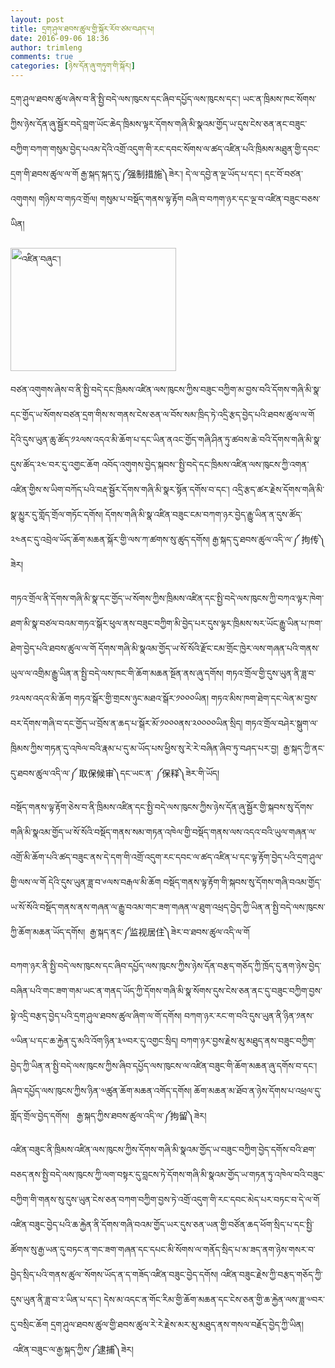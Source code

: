 ```yaml
---
layout: post
title: དྲག་ཤུལ་ཐབས་ཚུལ་གྱི་སྐོར་རོབ་ཙམ་བཤད་པ།
date: 2016-09-06 18:36
author: trimleng
comments: true
categories: [ཉེས་དོན་ཞུ་གཏུག་གི་སྐོར།]
---
```

<span style="font-weight: 400;">དྲག་ཤུལ་ཐབས་ཚུལ་ཞེས་བ་ནི་སྤྱི་བདེ་ལས་ཁུངས་དང་ཞིབ་དཔྱོད་ལས་ཁུངས་དང་། ཡང་ན་ཁྲིམས་ཁང་སོགས་ཀྱིས་ཉེས་དོན་ཞུ་སྦྱོར་བདེ་བླག་ཡོང་ཆེད་ཁྲིམས་ལྟར་དོགས་གཞི་མི་སྣའམ་གྱོད་ཡ་དུས་ངེས་ཅན་ནང་བཟུང་བཀྱིག་བཀག་གསུམ་བྱེད་པའམ་དེའི་འགྲོ་འདུག་གི་རང་དབང་སོགས་ལ་ཚད་འཛིན་པའི་ཁྲིམས་མཐུན་གྱི་དབང་དྲག་གི་ཐབས་ཚུལ་ལ་གོ རྒྱ་སྐད་སྐད་དུ་༼强制措施༽ཟེར་། དེ་ལ་དབྱེ་ན་ལྔ་ཡོད་པ་དང་། དང་བོ་བཙན་འགུགས། གཉིས་བ་གཏའ་གྲོལ། གསུམ་པ་བསྡོད་གནས་ལྟ་རྟོག བཞི་བ་བཀག་ཉར་དང་ལྔ་བ་འཛིན་བཟུང་བཅས་ཡིན།</span>

<img class="wp-image-391 alignleft" src="http://trimleng.cn/wp-content/uploads/2016/08/འཛིན་བཞུང་།.png" alt="འཛིན་བཞུང་།" width="265" height="197" />

<span style="font-weight: 400;">བཙན་འགུགས་ཞེས་བ་ནི་སྤྱི་བདེ་དང་ཁྲིམས་འཛིན་ལས་ཁུངས་ཀྱིས་བཟུང་བཀྱིག་མ་བྱས་བའི་དོགས་གཞི་མི་སྣ་དང་གྱོད་ཡ་སོགས་བཙན་དྲག་གིས་ས་གནས་ངེས་ཅན་ལ་བོས་སམ་ཁྲིད་ཏེ་འདྲི་རྩད་བྱེད་པའི་ཐབས་ཚུལ་ལ་གོ དེའི་དུས་ཡུན་ཆུ་ཚོད་༡༢ལས་འདའ་མི་ཆོག་པ་དང་ཡིན་ནའང་གྱོད་གཞི་ཤིན་ཏུ་ཚབས་ཆེ་བའི་དོགས་གཞི་མི་སྣ་དུས་ཚོད་༢༤་བར་དུ་འགྱང་ཆོག འབོད་འགུགས་བྱེད་སྐབས་་སྤྱི་བདེ་དང་ཁྲིམས་འཛིན་ལས་ཁུངས་ཀྱི་འགན་འཛིན་གྱིས་ས་ཡིག་བཀོད་པའི་བརྡ་སྦྱོར་དོགས་གཞི་མི་སྣར་སྟོན་དགོས་བ་དང་། འདྲི་རྩད་ཚར་རྗེས་དོགས་གཞི་མི་སྣ་མྱུར་དུ་གློད་གྲོལ་གཏོང་དགོས། དོགས་གཞི་མི་སྣ་འཛིན་བཟུང་ངམ་བཀག་ཉར་བྱེད་རྒྱུ་ཡིན་ན་དུས་ཚོད་༢༤ནང་དུ་འབྲེལ་ཡོད་ཆོག་མཆན་སྐོར་གྱི་ལས་ཀ་ཚགས་སུ་ཚུད་དགོས། རྒྱ་སྐད་དུ་ཐབས་ཚུལ་འདི་ལ་༼ 拘传༽ཟེར།</span>

<!--more-->

<span style="font-weight: 400;">གཏའ་གྲོལ་ནི་དོགས་གཞི་མི་སྣ་དང་གྱོད་ཡ་སོགས་ཀྱིས་ཁྲིམས་འཛིན་དང་སྤྱི་བདེ་ལས་ཁུངས་ཀྱི་བཀའ་ལྟར་ཁེག་ཐག་མི་སྣ་བཙལ་བའམ་གཏའ་སྒོར་ཕུལ་ནས་བཟུང་བཀྱིག་མི་བྱེད་པར་དུས་ལྟར་ཁྲིམས་སར་ཡོང་རྒྱུ་ཡིན་པ་ཁག་ཐེག་བྱེད་པའི་ཐབས་ཚུལ་ལ་གོ དོགས་གཞི་མི་སྣའམ་གྱོད་ཡ་སོ་སོའི་རྫོང་ངམ་གྲོང་ཁྱེར་ལས་གཞན་པའི་གནས་ཡུལ་ལ་འགྲིམ་རྒྱུ་ཡིན་ན་སྤྱི་བདེ་ལས་ཁང་གི་ཆོག་མཆན་སྔོན་ནས་ཞུ་དགོས། གཏའ་གྲོལ་གྱི་དུས་ཡུན་ནི་ཟླ་བ་༡༢ལས་འདའ་མི་ཆོག གཏའ་སྒོར་གྱི་གྲངས་ཉུང་མཐའ་སྒོར་༡༠༠༠ཡིན། གཏའ་མིས་ཁག་ཐེག་དང་ལེན་མ་བྱས་བར་དོགས་གཞི་བ་དང་གྱོད་ཡ་བྲོས་ན་ཆད་པ་སྒོར་མོ་༡༠༠༠ནས་༢༠༠༠༠ཡིན་སྲིད། གཏའ་གྲོལ་བཤེར་སྒུག་ལ་ཁྲིམས་ཀྱིས་གཏན་དུ་འཁེལ་བའི་རྣམ་པ་དུ་མ་ཡོད་པས་ཕྱིས་སུ་རེ་རེ་བཞིན་ཞིབ་ཏུ་བཤད་པར་བྱ།  རྒྱ་སྐད་ཀྱི་ནང་དུ་ཐབས་ཚུལ་འདི་ལ་༼ 取保候审༽དང་ཡང་ན་ ༼保释༽ཟེར་གི་ཡོད།</span>

<span style="font-weight: 400;">བསྡོད་གནས་ལྟ་རྟོག་ཅེས་བ་ནི་ཁྲིམས་འཛིན་དང་སྤྱི་བདེ་ལས་ཁུངས་ཀྱིས་ཉེས་དོན་ཞུ་སྦྱོར་གྱི་སྐབས་སུ་དོགས་གཞི་མི་སྣའམ་གྱོད་ཡ་སོ་སོའི་བསྡོད་གནས་སམ་གཏན་འཁེལ་གྱི་བསྡོད་གནས་ལས་འདའ་བའི་ཡུལ་གཞན་ལ་འགྲོ་མི་ཆོག་པའི་ཚད་བཟུང་ནས་དེ་དག་གི་འགྲོ་འདུག་རང་དབང་ལ་ཚད་འཛིན་པ་དང་ལྟ་རྟོག་བྱེད་པའི་དྲག་ཤུལ་གྱི་ལས་ལ་གོ དེའི་དུས་ཡུན་ཟླ་བ་༦ལས་བརྒལ་མི་ཆོག བསྡོད་གནས་ལྟ་རྟོག་གི་སྐབས་སུ་དོགས་གཞི་བའམ་གྱོད་ཡ་སོ་སོའི་བསྡོད་གནས་ནས་གཞན་ལ་རྒྱུ་བའམ་གང་ཟག་གཞན་ལ་ཐུག་འཕྲད་བྱེད་ཀྱི་ཡིན་ན་སྤྱི་བདེ་ལས་ཁུངས་ཀྱི་ཆོག་མཆན་ཡོད་དགོས།  རྒྱ་སྐད་ནང་༼监视居住༽ཟེར་བ་ཐབས་ཚུལ་འདི་ལ་གོ</span>

<span style="font-weight: 400;">བཀག་ཉར་ནི་སྤྱི་བདེ་ལས་ཁུངས་དང་ཞིབ་དཔྱོད་ལས་ཁུངས་ཀྱིས་ཉེས་དོན་བརྩད་གཅོད་ཀྱི་ཁྲོད་དུ་ནག་ཉེས་བྱེད་བཞིན་པའི་གང་ཟག་གམ་ཡང་ན་གནད་ཡོད་ཀྱི་དོགས་གཞི་མི་སྣ་སོགས་དུས་ངེས་ཅན་ནང་དུ་བཟུང་བཀྱིག་བྱས་སྟེ་འདྲི་བརྩད་བྱེད་པའི་དྲག་ཤུལ་ཐབས་ཚུལ་ཞིག་ལ་གོ་དགོས། བཀག་ཉར་རང་ག་བའི་དུས་ཡུན་ནི་ཉིན་༡ནས་༧ཡིན་པ་དང་ཆ་རྐྱེན་དུ་མའི་འོག་ཉིན་༣༧བར་དུ་འགྱང་སྲིད། བཀག་ཉར་བྱས་རྗེས་མུ་མཐུད་ནས་བཟུང་བཀྱིག་བྱེད་ཀྱི་ཡིན་ན་སྤྱི་བདེ་ལས་ཁུངས་ཀྱིས་ཞིབ་དཔྱོད་ལས་ཁུངས་ལ་འཛིན་བཟུང་གི་ཆོག་མཆན་ཞུ་དགོས་བ་དང་། ཞིབ་དཔྱོད་ལས་ཁུངས་ཀྱིས་ཉིན་༧ཚུན་ཆོག་མཆན་འགོད་དགོས། ཆོག་མཆན་མ་ཐོབ་ན་ཉེས་དོགས་པ་འཕྲལ་དུ་གློད་གྲོལ་བྱེད་དགོས།   རྒྱ་སྐད་ཀྱིས་ཐབས་ཚུལ་འདི་ལ་༼拘留༽ཟེར།</span>

<span style="font-weight: 400;">འཛིན་བཟུང་ནི་ཁྲིམས་འཛིན་ལས་ཁུངས་ཀྱིས་དོགས་གཞི་མི་སྣའམ་གྱོད་ཡ་བཟུང་བཀྱིག་བྱེད་དགོས་བའི་ཐག་བཅད་ནས་སྤྱི་བདེ་ལས་ཁུངས་ཀྱི་ལག་བསྟར་དུ་བླངས་ཏེ་དོགས་གཞི་མི་སྣའམ་གྱོད་ཡ་གཏན་ཏུ་འཁེལ་བའི་བཟུང་བཀྱིག་གི་གནས་སུ་དུས་ཡུན་ངེས་ཅན་བཀག་བཀྱིག་བྱས་ཏེ་འགྲོ་འདུག་གི་རང་དབང་མེད་པར་བཏང་བ་དེ་ལ་གོ འཛིན་བཟུང་བྱེད་པའི་ཆ་རྐྱེན་ནི་དོགས་གཞི་བའམ་གྱོད་ཡར་དུས་ཅན་ཡན་གྱི་བཙོན་ཆད་ཕོག་སྲིད་པ་དང་སྤྱི་ཚོགས་སུ་རྒྱ་ཡན་དུ་བཏང་ན་གང་ཟག་གཞན་དང་དཔང་མི་སོགས་ལ་གནོད་སྲིད་པ་མ་ཟད་ནག་ཉེས་གསར་བ་བྱེད་སྲིད་པའི་གནས་ཚུལ་་སོགས་ཡོད་ན་ད་གཟོད་འཛིན་བཟུང་བྱེད་དགོས། འཛིན་བཟུང་རྗེས་ཀྱི་བརྩད་གཅོད་ཀྱི་དུས་ཡུན་ནི་ཟླ་བ་༢་ཡིན་པ་དང་། དེས་མ་འདང་ན་གོང་རིམ་གྱི་ཆོག་མཆན་དང་ངེས་ཅན་གྱི་ཆ་རྐྱེན་ལས་ཟླ་༧བར་དུ་བསྲིང་ཆོག དྲག་ཤུལ་ཐབས་ཚུལ་གྱི་ཐབས་ཚུལ་རེ་རེ་རྗེས་མར་མུ་མཐུད་ནས་གསལ་བརྗོད་བྱེད་ཀྱི་ཡིན།  འཛིན་བཟུང་ལ་རྒྱ་སྐད་ཀྱིས་༼逮捕༽ཟེར།</span>

&nbsp;
